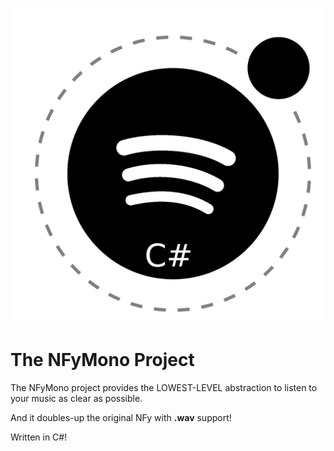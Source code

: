 ![Mono NFy](./nfymono.png)

# The NFyMono Project

The NFyMono project provides the LOWEST-LEVEL abstraction to listen to your music as clear as possible.

And it doubles-up the original NFy with **.wav** support!

Written in C#! 